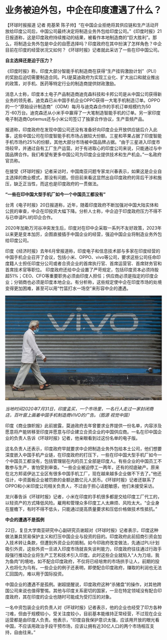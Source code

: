 # 业务被迫外包，中企在印度遭遇了什么？

【环球时报报道 记者 苑基荣
陈子帅】“在中国企业拒绝将其供应链和生产活动开放给印度公司后，中国公司最终决定将制造业务外包给印度公司。”《印度时报》21日报道称，这是印度政府持续推动的结果，被看作本地制造商的“巨大胜利”。那么，将制造业务外包是中企的自愿选择吗？印度政府在其中扮演了怎样角色？中企目前在印度的经营状况又如何？《环球时报》记者就此采访了一些在印中国公司。

**自主选择还是迫于压力？**

《印度时报》称，印度大部分智能手机制造商在获得“生产挂钩激励计划”（PLI）的奖励后迫切需要制造合同。PLI是莫迪政府为实现工业化、扩大出口和就业推出的政策，对手机、医药等特定行业的制造商提供财政激励。

消息人士称，印度本土电子产品制造商迪克森科技和卡邦公司是从中国公司获得新业务的领先者。迪克森已从中国手机企业OPPO获得一大笔手机制造订单。OPPO的一个“原始设计制造商”（ODM）每月与迪克森合作的手机订单规模约为50万-60万台。迪克森还从小米手中赢得了一大笔制造智能手机的订单。另一家印度电子制造商Optiemus还与小米公司签订了独家合作协议，生产音频产品。

报道称，印度政府在发现中国公司还没有准备好向印度企业开放供应链后介入此事，这些中国公司在印度智能手机市场占据较大份额。三星和苹果占据了印度智能手机市场约25%的份额，其他大部分市场被中国品牌占据。“由于三星进入印度市场较早，并通过自有工厂生产运营。对于有进取心的印度公司来说，只能通过与中国品牌合作。我们希望有更多中国公司为印度企业提供技术和生产机会。”一名政府官员称。

在接受《环球时报》记者采访时，中国南亚问题专家龙兴春表示，如果这是企业自主选择的商业模式，那没有问题。但目前来看这显然出自印度政府的背后干涉和施压，缺乏正当性，而这也是印度政府的一贯做法。

**“一些在印中国大型手机厂如今一个中国员工都没有”**

台湾《电子时报》20日报道称，近年，随着印度政府不断加强对中国大陆实体和公民的审查，中企在印投资大幅下降。分析人士称，中企迫于印度政府压力不得不与已申请PLI的印企合作。

2020年加勒万河谷冲突发生后，印度对在印中企采取一系列不友好政策，2023年以来更是变本加厉，企图直接插手中国企业的经营，强迫中国企业将制造业务外包给印度公司。

印度《经济时报》去年6月曾报道称，印度电子和信息技术部与多家在印度经营的中国手机企业召开了会议，包括小米、OPPO、vivo等公司，要求这些公司任命印度籍人士担任印度分公司或者合资企业的首席执行官、首席运营官、首席财务官和首席技术官等职位。
印度政府还给中企设置了严苛规定，包括印度资本必须持股超51%；CEO、CFO等重要职务必须由印度人担任；供应商必须是指定的印度企业；分销商也必须是印度本地企业。有分析称，这些规定使中企在印度市场的处境变得更加困难，甚至可以用“竹篮打水一场空”来形容中企的遭遇。

![100046766a549ed794caf490ab345b90.jpg](https://raw.githubusercontent.com/qqhsx/qqnews_image/main/2024/02/23/业务被迫外包，中企在印度遭遇了什么？/100046766a549ed794caf490ab345b90.jpg)

_当地时间2020年7月31日，印度孟买，一个市场里，一名行人走过一家封闭商店，百叶窗上画着中国手机制造商VIVO的广告。（图源 视觉中国）_

印度《商业旗帜报》此前披露，莫迪政府去年曾要求业界提供一份名单，内容涉及愿意将产能转移至印度并愿意与印企建立合资企业的中国供应商。一名在印中国企业的负责人告诉《环球时报》记者，他亲眼看到过这份名单的电子版。

这名负责人还表示，印度政府早就要求中企把制造业务外包给本土公司，他们想要深度嵌入中国手机产业链，在印度政府的打压下，一些在印中国大型手机厂如今一个中国员工都没有，包括管理层在内的员工全部是印度人。有些企业的中国员工不敢参与生产，害怕受到审查。“一些企业被迫停工一两年，还有的彻底破产。原来在北方邦诺伊达工业区有很多中国手机工厂，现在越来越多企业做不下去了。”他还估计，中资面板企业被罚款的金额达数亿元人民币。《环球时报》记者还联系了OPPO和小米印度公司相关负责人，不过由于担心话题敏感，他们未接受采访。

龙兴春告诉《环球时报》记者，小米在印度的手机很多都是交给印度工厂代工的，以轻资产的方式降低风险。雇用和管理众多印度工人太麻烦、风险太大。“企业身在屋檐下，有时不得不低头，只能通过提高质量要求和压低价格做技术性抵抗。”

**中企的遭遇不是孤例**

22日，复旦大学南亚研究中心副研究员谢超对《环球时报》记者表示，印度这种做法兼具贸易保护主义和打压中国企业与投资的目的。印度政府此前招商引资会加入技术转让条款，但遭到外资企业的抵制。如今印政府改变做法，先通过PLI计划吸引外资，这些外资一旦进入印度市场就丧失谈判能力，印度政府往往通过行政手段强行推动企业将生产工艺和技术引入印度。此时这些企业就陷入“人为刀俎，我为鱼肉”的境地，如不配合印度政府，不仅将已经培育的市场拱手让人，前期的投入也将化为乌有。一些企业的例子还表明，即使配合印度政府，赚取的利润也无法汇回国内，难以用于国际投资。

中国企业的遭遇不是孤例。谢超提醒说，印度政府这种“杀猪盘”的操作，对其他跨国公司来说也值得警惕。其他与印度关系密切的国家，一旦在特定领域没有配合印度政府，其在印度的企业也随时可能成为受打压的对象。

一名中资包装企业的负责人对《环球时报》记者表示，他的企业也经受了印方各种刁难，但由于规模较小，受关注度较小，目前基本能维持正常经营，不过现在企业运营都是由印度人负责。他表示，“印度自我保护意识太强，应该用开放的眼光看中国，不应该用政治手段干预市场，应该让拥有近30亿人口的两个市场相互支持，自由往来。”

